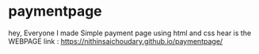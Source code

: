 # paymentpage
hey, Everyone I made Simple payment page using html and css
hear is the WEBPAGE link : https://nithinsaichoudary.github.io/paymentpage/
